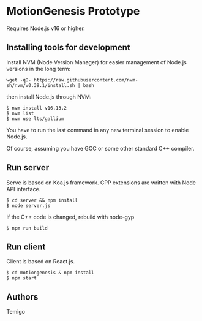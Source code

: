 # MotionGenesis Prototype
Requires Node.js v16 or higher.

## Installing tools for development
Install NVM (Node Version Manager) for easier management of Node.js versions in the long term:
```
wget -qO- https://raw.githubusercontent.com/nvm-sh/nvm/v0.39.1/install.sh | bash
```
then install Node.js through NVM:
```
$ nvm install v16.13.2
$ nvm list
$ nvm use lts/gallium
```
You have to run the last command in any new terminal session to enable Node.js.

Of course, assuming you have GCC or some other standard C++ compiler.

## Run server
Serve is based on Koa.js framework. CPP extensions are written with Node API interface.
```
$ cd server && npm install
$ node server.js
```
If the C++ code is changed, rebuild with node-gyp
```
$ npm run build
```

## Run client
Client is based on React.js.
```
$ cd motiongenesis & npm install
$ npm start
```

## Authors
Temigo
